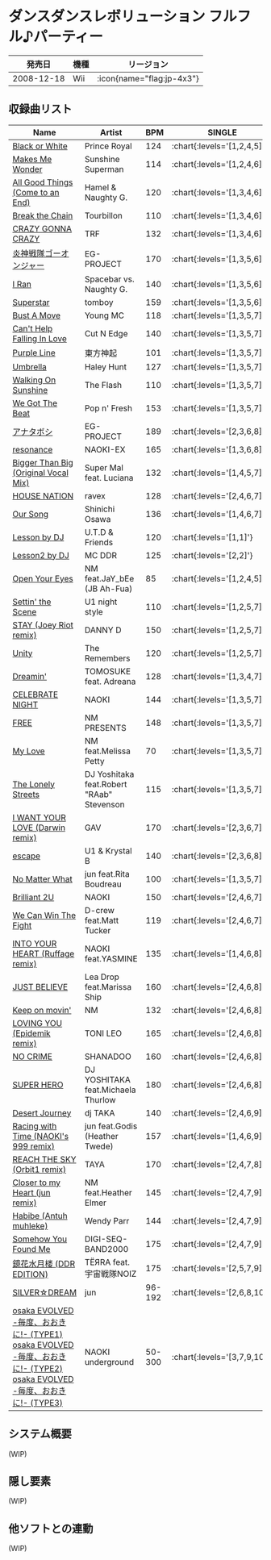 # ダンスダンスレボリューション フルフル♪パーティー

|発売日|機種|リージョン|
|------|----|---------|
|2008-12-18|Wii| :icon{name="flag:jp-4x3"} |

## 収録曲リスト

|Name|Artist|BPM|SINGLE|DOUBLE|
|----|------|---|------|------|
|[Black or White](/wii-jp/furufuru/black-or-white)|Prince Royal|124| :chart{:levels='[1,2,4,5]'} |
|[Makes Me Wonder](/wii-jp/furufuru/makes-me-wonder)|Sunshine Superman|114| :chart{:levels='[1,2,4,6]'} |
|[All Good Things (Come to an End)](/wii-jp/furufuru/all-good-things)|Hamel & Naughty G.|120| :chart{:levels='[1,3,4,6]'} |
|[Break the Chain](/wii-jp/furufuru/break-the-chain)|Tourbillon|110| :chart{:levels='[1,3,4,6]'} |
|[CRAZY GONNA CRAZY](/wii-jp/furufuru/crazy-gonna-crazy)|TRF|132| :chart{:levels='[1,3,4,6]'} |
|[炎神戦隊ゴーオンジャー](/wii-jp/furufuru/engine-sentai-go-onger)|EG-PROJECT|170| :chart{:levels='[1,3,5,6]'} |
|[I Ran](/wii-jp/furufuru/i-ran)|Spacebar vs. Naughty G.|140| :chart{:levels='[1,3,5,6]'} |
|[Superstar](/wii-jp/furufuru/superstar)|tomboy|159| :chart{:levels='[1,3,5,6]'} |
|[Bust A Move](/wii-jp/furufuru/bust-a-move)|Young MC|118| :chart{:levels='[1,3,5,7]'} |
|[Can't Help Falling In Love](/wii-jp/furufuru/cant-help-falling-in-love)|Cut N Edge|140| :chart{:levels='[1,3,5,7]'} |
|[Purple Line](/wii-jp/furufuru/purple-line)|東方神起|101| :chart{:levels='[1,3,5,7]'} |
|[Umbrella](/wii-jp/furufuru/umbrella)|Haley Hunt|127| :chart{:levels='[1,3,5,7]'} |
|[Walking On Sunshine](/wii-jp/furufuru/walking-on-sunshine)|The Flash|110| :chart{:levels='[1,3,5,7]'} |
|[We Got The Beat](/wii-jp/furufuru/we-got-the-beat)|Pop n' Fresh|153| :chart{:levels='[1,3,5,7]'} |
|[アナタボシ](/wii-jp/furufuru/anataboshi)|EG-PROJECT|189| :chart{:levels='[2,3,6,8]'} |
|[resonance](/wii-jp/furufuru/resonance)|NAOKI-EX|165| :chart{:levels='[1,3,6,8]'} |
|[Bigger Than Big (Original Vocal Mix)](/wii-jp/furufuru/bigger-than-big)|Super Mal feat. Luciana|132| :chart{:levels='[1,4,5,7]'} |
|[HOUSE NATION](/wii-jp/furufuru/house-nation)|ravex|128| :chart{:levels='[2,4,6,7]'} |
|[Our Song](/wii-jp/furufuru/our-song)|Shinichi Osawa|136| :chart{:levels='[1,4,6,7]'} |
|[Lesson by DJ](/wii-jp/hottest/lesson-by-dj)|U.T.D & Friends|120| :chart{:levels='[1,1]'} |
|[Lesson2 by DJ](/wii-jp/furufuru/lesson2-by-dj)|MC DDR|125| :chart{:levels='[2,2]'} |
|[Open Your Eyes](/wii-jp/furufuru/open-your-eyes)|NM feat.JaY_bEe (JB Ah-Fua)|85| :chart{:levels='[1,2,4,5]'} |
|[Settin' the Scene](/wii-jp/furufuru/settin-the-scene)|U1 night style|110| :chart{:levels='[1,2,5,7]'} |
|[STAY (Joey Riot remix)](/wii-jp/furufuru/stay)|DANNY D|150| :chart{:levels='[1,2,5,7]'} |
|[Unity](/wii-jp/furufuru/unity)|The Remembers|120| :chart{:levels='[1,2,5,7]'} |
|[Dreamin'](/wii-jp/furufuru/dreamin)|TOMOSUKE feat. Adreana|128| :chart{:levels='[1,3,4,7]'} |
|[CELEBRATE NIGHT](/wii-jp/furufuru/celebrate-night)|NAOKI|144| :chart{:levels='[1,3,5,7]'} |
|[FREE](/wii-jp/furufuru/free)|NM PRESENTS|148| :chart{:levels='[1,3,5,7]'} |
|[My Love](/wii-jp/furufuru/my-love)|NM feat.Melissa Petty|70| :chart{:levels='[1,3,5,7]'} |
|[The Lonely Streets](/wii-jp/furufuru/the-lonely-streets)|DJ Yoshitaka feat.Robert "RAab" Stevenson|115| :chart{:levels='[1,3,5,7]'} |
|[I WANT YOUR LOVE (Darwin remix)](/wii-jp/furufuru/i-want-your-love)|GAV|170| :chart{:levels='[2,3,6,7]'} |
|[escape](/wii-jp/furufuru/escape)|U1 & Krystal B|140| :chart{:levels='[2,3,6,8]'} |
|[No Matter What](/wii-jp/furufuru/no-matter-what)|jun feat.Rita Boudreau|100| :chart{:levels='[1,3,5,7]'} |
|[Brilliant 2U](/wii-jp/furufuru/brilliant-2u)|NAOKI|150| :chart{:levels='[2,4,6,7]'} |
|[We Can Win The Fight](/wii-jp/furufuru/we-can-win-the-fight)|D-crew feat.Matt Tucker|119| :chart{:levels='[2,4,6,7]'} |
|[INTO YOUR HEART (Ruffage remix)](/wii-jp/furufuru/into-your-heart)|NAOKI feat.YASMINE|135| :chart{:levels='[1,4,6,8]'} |
|[JUST BELIEVE](/wii-jp/furufuru/just-believe)|Lea Drop feat.Marissa Ship|160| :chart{:levels='[2,4,6,8]'} |
|[Keep on movin'](/wii-jp/furufuru/keep-on-movin)|NM|132| :chart{:levels='[2,4,6,8]'} |
|[LOVING YOU (Epidemik remix)](/wii-jp/furufuru/loving-you)|TONI LEO|165| :chart{:levels='[2,4,6,8]'} |
|[NO CRIME](/wii-jp/furufuru/no-crime)|SHANADOO|160| :chart{:levels='[2,4,6,8]'} |
|[SUPER HERO](/wii-jp/furufuru/super-hero)|DJ YOSHITAKA feat.Michaela Thurlow|180| :chart{:levels='[2,4,6,8]'} |
|[Desert Journey](/wii-jp/furufuru/desert-journey)|dj TAKA|140| :chart{:levels='[2,4,6,9]'} |
|[Racing with Time (NAOKI's 999 remix)](/wii-jp/furufuru/racing-with-time)|jun feat.Godis (Heather Twede)|157| :chart{:levels='[1,4,6,9]'} |
|[REACH THE SKY (Orbit1 remix)](/wii-jp/furufuru/reach-the-sky)|TAYA|170| :chart{:levels='[2,4,7,8]'} |
|[Closer to my Heart (jun remix)](/wii-jp/furufuru/closer-to-my-heart)|NM feat.Heather Elmer|145| :chart{:levels='[2,4,7,9]'} |
|[Habibe (Antuh muhleke)](/wii-jp/furufuru/habibe)|Wendy Parr|144| :chart{:levels='[2,4,7,9]'} |
|[Somehow You Found Me](/wii-jp/furufuru/somehow-you-found-me)|DIGI-SEQ-BAND2000|175| :chart{:levels='[2,4,7,9]'} |
|[鏡花水月楼 (DDR EDITION)](/wii-jp/furufuru/kyoka-suigetsu-row)|TЁЯRA feat.宇宙戦隊NOIZ|175| :chart{:levels='[2,5,7,9]'} |
|[SILVER☆DREAM](/wii-jp/furufuru/silver-dream)|jun|96-192| :chart{:levels='[2,6,8,10]'} |
|[osaka EVOLVED -毎度、おおきに!- (TYPE1)](/wii-jp/furufuru/osaka-evolved-type1)<br/>[osaka EVOLVED -毎度、おおきに!- (TYPE2)](/wii-jp/furufuru/osaka-evolved-type2)<br/>[osaka EVOLVED -毎度、おおきに!- (TYPE3)](/wii-jp/furufuru/osaka-evolved-type1)|NAOKI underground|50-300| :chart{:levels='[3,7,9,10]'} |

## システム概要

(WIP)

## 隠し要素

(WIP)

## 他ソフトとの連動

(WIP)
